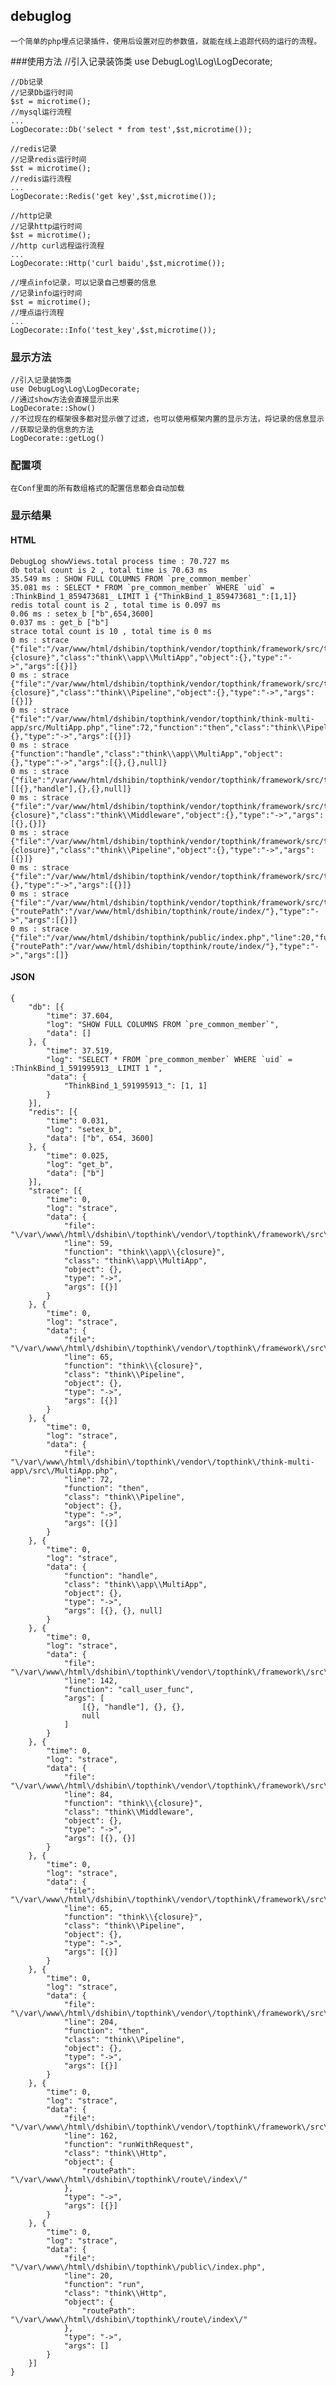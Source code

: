 ## debuglog
    一个简单的php埋点记录插件，使用后设置对应的参数值，就能在线上追踪代码的运行的流程。
###使用方法
    //引入记录装饰类
    use DebugLog\Log\LogDecorate;
    
    //Db记录
    //记录Db运行时间
    $st = microtime();
    //mysql运行流程
    ...
    LogDecorate::Db('select * from test',$st,microtime());
       
    //redis记录
    //记录redis运行时间
    $st = microtime();
    //redis运行流程
    ...
    LogDecorate::Redis('get key',$st,microtime());
    
    //http记录
    //记录http运行时间
    $st = microtime();
    //http curl远程运行流程
    ...
    LogDecorate::Http('curl baidu',$st,microtime());
    
    //埋点info记录，可以记录自己想要的信息
    //记录info运行时间
    $st = microtime();
    //埋点运行流程
    ...
    LogDecorate::Info('test_key',$st,microtime());
    
### 显示方法
    //引入记录装饰类
    use DebugLog\Log\LogDecorate;
    //通过show方法会直接显示出来
    LogDecorate::Show()
    //不过现在的框架很多都对显示做了过滤，也可以使用框架内置的显示方法，将记录的信息显示
    //获取记录的信息的方法
    LogDecorate::getLog()
    
### 配置项
    在Conf里面的所有数组格式的配置信息都会自动加载
    
### 显示结果
#### HTML
    DebugLog showViews.total process time : 70.727 ms
    db total count is 2 , total time is 70.63 ms
    35.549 ms : SHOW FULL COLUMNS FROM `pre_common_member`
    35.081 ms : SELECT * FROM `pre_common_member` WHERE `uid` = :ThinkBind_1_859473681_ LIMIT 1 {"ThinkBind_1_859473681_":[1,1]}
    redis total count is 2 , total time is 0.097 ms
    0.06 ms : setex_b ["b",654,3600]
    0.037 ms : get_b ["b"]
    strace total count is 10 , total time is 0 ms
    0 ms : strace {"file":"/var/www/html/dshibin/topthink/vendor/topthink/framework/src/think/Pipeline.php","line":59,"function":"think\\app\\{closure}","class":"think\\app\\MultiApp","object":{},"type":"->","args":[{}]}
    0 ms : strace {"file":"/var/www/html/dshibin/topthink/vendor/topthink/framework/src/think/Pipeline.php","line":65,"function":"think\\{closure}","class":"think\\Pipeline","object":{},"type":"->","args":[{}]}
    0 ms : strace {"file":"/var/www/html/dshibin/topthink/vendor/topthink/think-multi-app/src/MultiApp.php","line":72,"function":"then","class":"think\\Pipeline","object":{},"type":"->","args":[{}]}
    0 ms : strace {"function":"handle","class":"think\\app\\MultiApp","object":{},"type":"->","args":[{},{},null]}
    0 ms : strace {"file":"/var/www/html/dshibin/topthink/vendor/topthink/framework/src/think/Middleware.php","line":142,"function":"call_user_func","args":[[{},"handle"],{},{},null]}
    0 ms : strace {"file":"/var/www/html/dshibin/topthink/vendor/topthink/framework/src/think/Pipeline.php","line":84,"function":"think\\{closure}","class":"think\\Middleware","object":{},"type":"->","args":[{},{}]}
    0 ms : strace {"file":"/var/www/html/dshibin/topthink/vendor/topthink/framework/src/think/Pipeline.php","line":65,"function":"think\\{closure}","class":"think\\Pipeline","object":{},"type":"->","args":[{}]}
    0 ms : strace {"file":"/var/www/html/dshibin/topthink/vendor/topthink/framework/src/think/Http.php","line":204,"function":"then","class":"think\\Pipeline","object":{},"type":"->","args":[{}]}
    0 ms : strace {"file":"/var/www/html/dshibin/topthink/vendor/topthink/framework/src/think/Http.php","line":162,"function":"runWithRequest","class":"think\\Http","object":{"routePath":"/var/www/html/dshibin/topthink/route/index/"},"type":"->","args":[{}]}
    0 ms : strace {"file":"/var/www/html/dshibin/topthink/public/index.php","line":20,"function":"run","class":"think\\Http","object":{"routePath":"/var/www/html/dshibin/topthink/route/index/"},"type":"->","args":[]}

#### JSON
    {
    	"db": [{
    		"time": 37.604,
    		"log": "SHOW FULL COLUMNS FROM `pre_common_member`",
    		"data": []
    	}, {
    		"time": 37.519,
    		"log": "SELECT * FROM `pre_common_member` WHERE `uid` = :ThinkBind_1_591995913_ LIMIT 1 ",
    		"data": {
    			"ThinkBind_1_591995913_": [1, 1]
    		}
    	}],
    	"redis": [{
    		"time": 0.031,
    		"log": "setex_b",
    		"data": ["b", 654, 3600]
    	}, {
    		"time": 0.025,
    		"log": "get_b",
    		"data": ["b"]
    	}],
    	"strace": [{
    		"time": 0,
    		"log": "strace",
    		"data": {
    			"file": "\/var\/www\/html\/dshibin\/topthink\/vendor\/topthink\/framework\/src\/think\/Pipeline.php",
    			"line": 59,
    			"function": "think\\app\\{closure}",
    			"class": "think\\app\\MultiApp",
    			"object": {},
    			"type": "->",
    			"args": [{}]
    		}
    	}, {
    		"time": 0,
    		"log": "strace",
    		"data": {
    			"file": "\/var\/www\/html\/dshibin\/topthink\/vendor\/topthink\/framework\/src\/think\/Pipeline.php",
    			"line": 65,
    			"function": "think\\{closure}",
    			"class": "think\\Pipeline",
    			"object": {},
    			"type": "->",
    			"args": [{}]
    		}
    	}, {
    		"time": 0,
    		"log": "strace",
    		"data": {
    			"file": "\/var\/www\/html\/dshibin\/topthink\/vendor\/topthink\/think-multi-app\/src\/MultiApp.php",
    			"line": 72,
    			"function": "then",
    			"class": "think\\Pipeline",
    			"object": {},
    			"type": "->",
    			"args": [{}]
    		}
    	}, {
    		"time": 0,
    		"log": "strace",
    		"data": {
    			"function": "handle",
    			"class": "think\\app\\MultiApp",
    			"object": {},
    			"type": "->",
    			"args": [{}, {}, null]
    		}
    	}, {
    		"time": 0,
    		"log": "strace",
    		"data": {
    			"file": "\/var\/www\/html\/dshibin\/topthink\/vendor\/topthink\/framework\/src\/think\/Middleware.php",
    			"line": 142,
    			"function": "call_user_func",
    			"args": [
    				[{}, "handle"], {}, {},
    				null
    			]
    		}
    	}, {
    		"time": 0,
    		"log": "strace",
    		"data": {
    			"file": "\/var\/www\/html\/dshibin\/topthink\/vendor\/topthink\/framework\/src\/think\/Pipeline.php",
    			"line": 84,
    			"function": "think\\{closure}",
    			"class": "think\\Middleware",
    			"object": {},
    			"type": "->",
    			"args": [{}, {}]
    		}
    	}, {
    		"time": 0,
    		"log": "strace",
    		"data": {
    			"file": "\/var\/www\/html\/dshibin\/topthink\/vendor\/topthink\/framework\/src\/think\/Pipeline.php",
    			"line": 65,
    			"function": "think\\{closure}",
    			"class": "think\\Pipeline",
    			"object": {},
    			"type": "->",
    			"args": [{}]
    		}
    	}, {
    		"time": 0,
    		"log": "strace",
    		"data": {
    			"file": "\/var\/www\/html\/dshibin\/topthink\/vendor\/topthink\/framework\/src\/think\/Http.php",
    			"line": 204,
    			"function": "then",
    			"class": "think\\Pipeline",
    			"object": {},
    			"type": "->",
    			"args": [{}]
    		}
    	}, {
    		"time": 0,
    		"log": "strace",
    		"data": {
    			"file": "\/var\/www\/html\/dshibin\/topthink\/vendor\/topthink\/framework\/src\/think\/Http.php",
    			"line": 162,
    			"function": "runWithRequest",
    			"class": "think\\Http",
    			"object": {
    				"routePath": "\/var\/www\/html\/dshibin\/topthink\/route\/index\/"
    			},
    			"type": "->",
    			"args": [{}]
    		}
    	}, {
    		"time": 0,
    		"log": "strace",
    		"data": {
    			"file": "\/var\/www\/html\/dshibin\/topthink\/public\/index.php",
    			"line": 20,
    			"function": "run",
    			"class": "think\\Http",
    			"object": {
    				"routePath": "\/var\/www\/html\/dshibin\/topthink\/route\/index\/"
    			},
    			"type": "->",
    			"args": []
    		}
    	}]
    }
